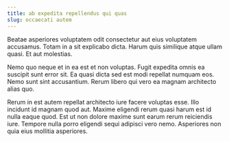 ```yaml
---
title: ab expedita repellendus qui quas
slug: occaecati autem
---
```


Beatae asperiores voluptatem odit consectetur aut eius voluptatem accusamus. Totam in a sit explicabo dicta. Harum quis similique atque ullam quasi. Et aut molestias.

Nemo quo neque et in ea est et non voluptas. Fugit expedita omnis ea suscipit sunt error sit. Ea quasi dicta sed est modi repellat numquam eos. Nemo sunt sint accusantium. Rerum libero qui vero ea magnam architecto alias quo.

Rerum in est autem repellat architecto iure facere voluptas esse. Illo incidunt id magnam quod aut. Maxime eligendi rerum quasi harum est id nulla eaque quod. Est ut non dolore maxime sunt earum rerum reiciendis iure. Tempore nulla porro eligendi sequi adipisci vero nemo. Asperiores non quia eius mollitia asperiores.
